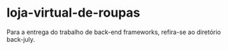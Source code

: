 # loja-virtual-de-roupas
Para a entrega do trabalho de back-end frameworks, refira-se ao diretório back-july.

